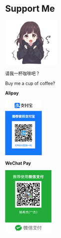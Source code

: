 # Support Me

<img src="../media/頑張ります.png" style="zoom:45%"/>

请我一杯咖啡吧？ 

Buy me a cup of coffee?

**Alipay**

<img src="../media/支付宝二维码.jpg" style="zoom:17.29%"/>

**WeChat Pay**

<img src="../media/微信支付二维码.png" style="zoom:20%"/>